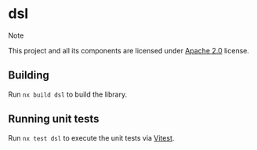 # dsl

> [!NOTE]
> This project and all its components are licensed under [Apache 2.0](./LICENSE) license.

## Building

Run `nx build dsl` to build the library.

## Running unit tests

Run `nx test dsl` to execute the unit tests via [Vitest](https://vitest.dev/).
